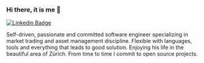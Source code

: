 ### Hi there, it is me 👋

[![Linkedin Badge](https://img.shields.io/badge/LinkedIn-0077B5?style=for-the-badge&logo=linkedin&logoColor=white)](https://www.linkedin.com/in/wojciech-zankowski/ "Connect on LinkedIn")

Self-driven, passionate and committed software engineer specializing in market trading and asset management discipline. Flexible with languages, tools and everything that leads to good solution. Enjoying his life in the beautiful area of Zürich. From time to time I commit to open source projects. 

<!--
**WojciechZankowski/WojciechZankowski** is a ✨ _special_ ✨ repository because its `README.md` (this file) appears on your GitHub profile.

Here are some ideas to get you started:

- 🔭 I’m currently working on ...
- 🌱 I’m currently learning ...
- 👯 I’m looking to collaborate on ...
- 🤔 I’m looking for help with ...
- 💬 Ask me about ...
- 📫 How to reach me: ...
- 😄 Pronouns: ...
- ⚡ Fun fact: ...
-->

